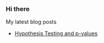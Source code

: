 ### Hi there


My latest blog posts
<!-- BLOG-POST-LIST:START -->
- [Hypothesis Testing and p-values](https://duyendo.github.io/2020/10/31/Hypothesis-Testing-and-p-values/)
<!-- BLOG-POST-LIST:END -->
